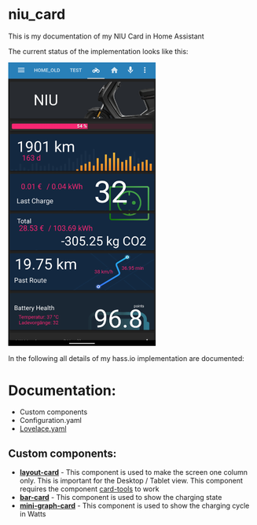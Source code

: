 # niu_card
This is my documentation of my NIU Card in Home Assistant

The current status of the implementation looks like this:


<img src="https://github.com/H89P/niu_card/blob/master/NIU_Lovelace.png" width="300">

In the following all details of my hass.io implementation are documented:

# Documentation:

* Custom components
* Configuration.yaml
* [Lovelace.yaml](https://github.com/H89P/niu_card/blob/master/resources/lovelace.yaml)


## Custom components:


* [**layout-card**](https://github.com/thomasloven/lovelace-layout-card) - 
  This component is used to make the screen one column only. This is important for the Desktop / Tablet view. This component requires the component [card-tools](https://github.com/thomasloven/lovelace-card-tools) to work
* [**bar-card**](https://github.com/custom-cards/bar-card) - 
  This component is used to show the charging state
* [**mini-graph-card**](https://github.com/kalkih/mini-graph-card) - 
  This component is used to show the charging cycle in Watts

